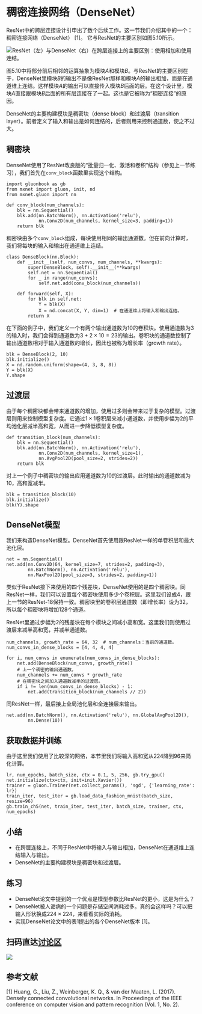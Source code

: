 # 稠密连接网络（DenseNet）

ResNet中的跨层连接设计引申出了数个后续工作。这一节我们介绍其中的一个：稠密连接网络（DenseNet） [1]。 它与ResNet的主要区别如图5.10所示。

![ResNet（左）与DenseNet（右）在跨层连接上的主要区别：使用相加和使用连结。](../img/densenet.svg)

图5.10中将部分前后相邻的运算抽象为模块$A$和模块$B$。与ResNet的主要区别在于，DenseNet里模块$B$的输出不是像ResNet那样和模块$A$的输出相加，而是在通道维上连结。这样模块$A$的输出可以直接传入模块$B$后面的层。在这个设计里，模块$A$直接跟模块$B$后面的所有层连接在了一起。这也是它被称为“稠密连接”的原因。

DenseNet的主要构建模块是稠密块（dense block）和过渡层（transition layer）。前者定义了输入和输出是如何连结的，后者则用来控制通道数，使之不过大。


## 稠密块

DenseNet使用了ResNet改良版的“批量归一化、激活和卷积”结构（参见上一节练习），我们首先在`conv_block`函数里实现这个结构。

```{.python .input  n=1}
import gluonbook as gb
from mxnet import gluon, init, nd
from mxnet.gluon import nn

def conv_block(num_channels):
    blk = nn.Sequential()
    blk.add(nn.BatchNorm(), nn.Activation('relu'),
            nn.Conv2D(num_channels, kernel_size=3, padding=1))
    return blk
```

稠密块由多个`conv_block`组成，每块使用相同的输出通道数。但在前向计算时，我们将每块的输入和输出在通道维上连结。

```{.python .input  n=2}
class DenseBlock(nn.Block):
    def __init__(self, num_convs, num_channels, **kwargs):
        super(DenseBlock, self).__init__(**kwargs)
        self.net = nn.Sequential()
        for _ in range(num_convs):
            self.net.add(conv_block(num_channels))

    def forward(self, X):
        for blk in self.net:
            Y = blk(X)
            X = nd.concat(X, Y, dim=1)  # 在通道维上将输入和输出连结。
        return X
```

在下面的例子中，我们定义一个有两个输出通道数为10的卷积块。使用通道数为3的输入时，我们会得到通道数为$3+2\times 10=23$的输出。卷积块的通道数控制了输出通道数相对于输入通道数的增长，因此也被称为增长率（growth rate）。

```{.python .input  n=8}
blk = DenseBlock(2, 10)
blk.initialize()
X = nd.random.uniform(shape=(4, 3, 8, 8))
Y = blk(X)
Y.shape
```

## 过渡层

由于每个稠密块都会带来通道数的增加，使用过多则会带来过于复杂的模型。过渡层则用来控制模型复杂度。它通过$1\times1$卷积层来减小通道数，并使用步幅为2的平均池化层减半高和宽，从而进一步降低模型复杂度。

```{.python .input  n=3}
def transition_block(num_channels):
    blk = nn.Sequential()
    blk.add(nn.BatchNorm(), nn.Activation('relu'),
            nn.Conv2D(num_channels, kernel_size=1),
            nn.AvgPool2D(pool_size=2, strides=2))
    return blk
```

对上一个例子中稠密块的输出应用通道数为10的过渡层。此时输出的通道数减为10，高和宽减半。

```{.python .input}
blk = transition_block(10)
blk.initialize()
blk(Y).shape
```

## DenseNet模型

我们来构造DenseNet模型。DenseNet首先使用跟ResNet一样的单卷积层和最大池化层。

```{.python .input}
net = nn.Sequential()
net.add(nn.Conv2D(64, kernel_size=7, strides=2, padding=3),
        nn.BatchNorm(), nn.Activation('relu'),
        nn.MaxPool2D(pool_size=3, strides=2, padding=1))
```

类似于ResNet接下来使用的四个残差块，DenseNet使用的是四个稠密块。同ResNet一样，我们可以设置每个稠密块使用多少个卷积层。这里我们设成4，跟上一节的ResNet-18保持一致。稠密块里的卷积层通道数（即增长率）设为32，所以每个稠密块将增加128个通道。

ResNet里通过步幅为2的残差块在每个模块之间减小高和宽。这里我们则使用过渡层来减半高和宽，并减半通道数。

```{.python .input  n=5}
num_channels, growth_rate = 64, 32  # num_channels：当前的通道数。
num_convs_in_dense_blocks = [4, 4, 4, 4]

for i, num_convs in enumerate(num_convs_in_dense_blocks):
    net.add(DenseBlock(num_convs, growth_rate))
    # 上一个稠密的输出通道数。
    num_channels += num_convs * growth_rate
    # 在稠密块之间加入通道数减半的过渡层。
    if i != len(num_convs_in_dense_blocks) - 1:
        net.add(transition_block(num_channels // 2))
```

同ResNet一样，最后接上全局池化层和全连接层来输出。

```{.python .input}
net.add(nn.BatchNorm(), nn.Activation('relu'), nn.GlobalAvgPool2D(),
        nn.Dense(10))
```

## 获取数据并训练

由于这里我们使用了比较深的网络，本节里我们将输入高和宽从224降到96来简化计算。

```{.python .input}
lr, num_epochs, batch_size, ctx = 0.1, 5, 256, gb.try_gpu()
net.initialize(ctx=ctx, init=init.Xavier())
trainer = gluon.Trainer(net.collect_params(), 'sgd', {'learning_rate': lr})
train_iter, test_iter = gb.load_data_fashion_mnist(batch_size, resize=96)
gb.train_ch5(net, train_iter, test_iter, batch_size, trainer, ctx, num_epochs)
```

## 小结

* 在跨层连接上，不同于ResNet中将输入与输出相加，DenseNet在通道维上连结输入与输出。
* DenseNet的主要构建模块是稠密块和过渡层。

## 练习

* DenseNet论文中提到的一个优点是模型参数比ResNet的更小，这是为什么？
* DenseNet被人诟病的一个问题是存储空间消耗过多。真的会这样吗？可以把输入形状换成$224\times 224$，来看看实际的消耗。
* 实现DenseNet论文中的表1提出的各个DenseNet版本 [1]。

## 扫码直达[讨论区](https://discuss.gluon.ai/t/topic/1664)

![](../img/qr_densenet.svg)

## 参考文献

[1] Huang, G., Liu, Z., Weinberger, K. Q., & van der Maaten, L. (2017). Densely connected convolutional networks. In Proceedings of the IEEE conference on computer vision and pattern recognition (Vol. 1, No. 2).

